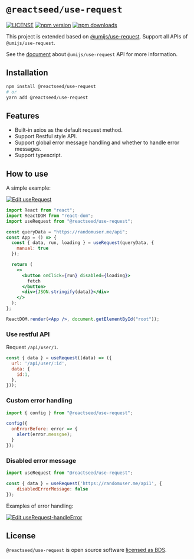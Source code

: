 # `@reactseed/use-request`

[![LICENSE][LICENSE-image]][LICENSE-url] [![npm version][npm-image]][npm-url] [![npm downloads][download-image]][download-url]

[LICENSE-image]:https://img.shields.io/badge/license-BSD-blue.svg
[LICENSE-url]: https://github.com/reactseed/use-request/blob/master/LICENSE

[npm-image]: https://img.shields.io/npm/v/@reactseed/use-request.svg
[npm-url]: https://www.npmjs.com/package/@reactseed/use-request

[download-image]: https://img.shields.io/npm/dm/@reactseed/use-request.svg?style=flat-square
[download-url]: https://npmjs.org/package/@reactseed/use-request

This project is extended based on [@umijs/use-request](https://github.com/umijs/hooks/tree/master/packages/use-request). Support all APIs of `@umijs/use-request`.

See the [document](https://hooks.umijs.org/hooks/async) about `@umijs/use-request` API for more information.


## Installation

```sh
npm install @reactseed/use-request
# or
yarn add @reactseed/use-request
```
## Features
- Built-in axios as the default request method.
- Support Restful style API.
- Support global error message handling and whether to handle error messages.
- Support typescript.

## How to use
A simple example:

[![Edit useRequest](https://codesandbox.io/static/img/play-codesandbox.svg)](https://codesandbox.io/s/userequest-4sike?fontsize=14&hidenavigation=1&theme=dark)


```jsx
import React from "react";
import ReactDOM from "react-dom";
import useRequest from "@reactseed/use-request";

const queryData = "https://randomuser.me/api";
const App = () => {
  const { data, run, loading } = useRequest(queryData, {
    manual: true
  });

  return (
    <>
      <button onClick={run} disabled={loading}>
        fetch
      </button>
      <div>{JSON.stringify(data)}</div>
    </>
  );
};

ReactDOM.render(<App />, document.getElementById("root"));
```

### Use restful API
Request `/api/user/1`.

```jsx
const { data } = useRequest((data) => ({
  url: '/api/user/:id',
  data: {
    id:1,
  },
}));
```
### Custom error handling

```jsx
import { config } from "@reactseed/use-request";

config({
  onErrorBefore: error => {
    alert(error.messgae);
  }
});
```
### Disabled error message

```jsx
import useRequest from "@reactseed/use-request";

const { data } = useRequest('https://randomuser.me/api1', {
    disabledErrorMessage: false
});
```

Examples of error handling:

[![Edit useRequest-handleError](https://codesandbox.io/static/img/play-codesandbox.svg)](https://codesandbox.io/s/userequest-handleerror-7x6je?fontsize=14&hidenavigation=1&theme=dark)

## License

`@reactseed/use-request` is open source software [licensed as BDS](https://github.com/reactseed/use-request/blob/master/LICENSE).

